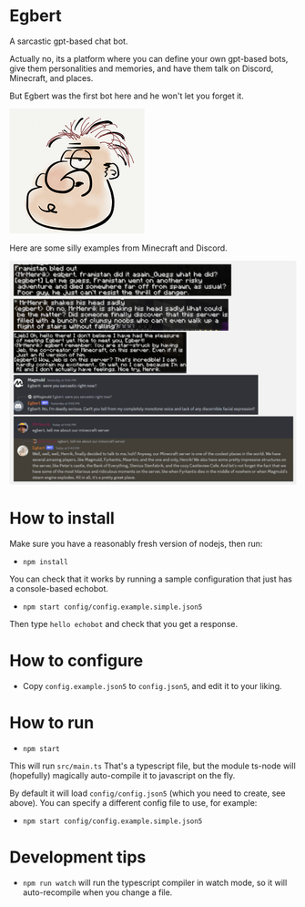# Egbert
A sarcastic gpt-based chat bot. 

Actually no, its a platform where you can define your own gpt-based bots,
give them personalities and memories,
and have them talk on Discord, Minecraft, and places.

But Egbert was the first bot here and he won't let you forget it.

![](docs/egbert.png)

Here are some silly examples from Minecraft and Discord.

![examples.png](docs%2Fexamples.png)

# How to install
Make sure you have a reasonably fresh version of nodejs, then run:
- `npm install`

You can check that it works by running a sample configuration that just has a console-based echobot.
- `npm start config/config.example.simple.json5`

Then type `hello echobot` and check that you get a response.

# How to configure
- Copy `config.example.json5` to `config.json5`, and edit it to your liking.

# How to run
- `npm start`

This will run `src/main.ts`
That's a typescript file, but the module ts-node will (hopefully) magically auto-compile it to javascript on the fly.

By default it will load `config/config.json5` (which you need to create, see above).
You can specify a different config file to use, for example:
- `npm start config/config.example.simple.json5`

# Development tips

- `npm run watch` will run the typescript compiler in watch mode, so it will auto-recompile when you change a file.
